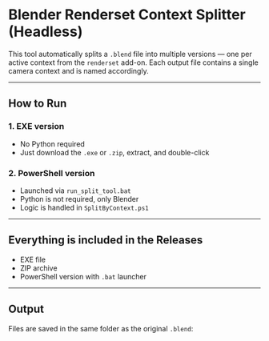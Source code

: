 # Blender Renderset Context Splitter (Headless)

This tool automatically splits a `.blend` file into multiple versions — one per active context from the `renderset` add-on. Each output file contains a single camera context and is named accordingly.

---

## How to Run

### 1. EXE version
- No Python required
- Just download the `.exe` or `.zip`, extract, and double-click

### 2. PowerShell version
- Launched via `run_split_tool.bat`
- Python is not required, only Blender
- Logic is handled in `SplitByContext.ps1`

---

## Everything is included in the Releases
- EXE file  
- ZIP archive  
- PowerShell version with `.bat` launcher

---

## Output

Files are saved in the same folder as the original `.blend`:

